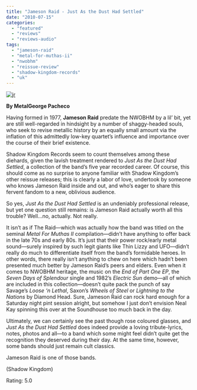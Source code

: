 ```yaml
---
title: "Jameson Raid - Just As the Dust Had Settled"
date: "2010-07-15"
categories: 
  - "featured"
  - "reviews"
  - "reviews-audio"
tags: 
  - "jameson-raid"
  - "metal-for-muthas-ii"
  - "nwobhm"
  - "reissue-review"
  - "shadow-kingdom-records"
  - "uk"
---
```


[![](http://www.hellbound.ca/wp-content/uploads/2010/07/jr.jpg "jr")](http://www.hellbound.ca/wp-content/uploads/2010/07/jr.jpg)

**By MetalGeorge Pacheco**

Having formed in 1977, **Jameson Raid** predate the NWOBHM by a lil’ bit, yet are still well-regarded in hindsight by a number of shaggy-headed souls, who seek to revise metallic history by an equally small amount via the inflation of this admittedly low-key quartet’s influence and importance over the course of their brief existence.

Shadow Kingdom Records seem to count themselves among these diehards, given the lavish treatment rendered to _Just As the Dust Had Settled_, a collection of the band’s five year recorded career. Of course, this should come as no surprise to anyone familiar with Shadow Kingdom’s other reissue releases; this is clearly a labor of love, undertook by someone who knows Jameson Raid inside and out, and who’s eager to share this fervent fandom to a new, oblivious audience.

So yes, _Just As the Dust Had Settled_ is an undeniably professional release, but yet one question still remains: is Jameson Raid actually worth all this trouble? Well…no, actually. Not really.

It isn’t as if The Raid—which was actually how the band was titled on the seminal _Metal For Muthas II_ compilation—didn’t have anything to offer back in the late 70s and early 80s. It’s just that their power rock/early metal sound—surely inspired by such legit giants like Thin Lizzy and UFO—didn’t really do much to differentiate itself from the band’s formidable heroes. In other words, there really isn’t anything to chew on here which hadn’t been presented much better by Jameson Raid’s peers and elders. Even when it comes to NWOBHM heritage, the music on the _End of Part One EP_, the _Seven Days of Splendour_ single and 1982’s _Electric Sun_ demo—all of which are included in this collection—doesn’t quite pack the punch of say Savage’s _Loose ‘n Lethal_, Saxon’s _Wheels of Steel_ or _Lightning to the Nations_ by Diamond Head. Sure, Jameson Raid can rock hard enough for a Saturday night pint session alright, but somehow I just don’t envision Neal Kay spinning this over at the Soundhouse too much back in the day.

Ultimately, we can certainly see the past though rose coloured glasses, and _Just As the Dust Had Settled_ does indeed provide a loving tribute-lyrics, notes, photos and all—to a band which some might feel didn’t quite get the recognition they deserved during their day. At the same time, however, some bands should just remain cult classics.

Jameson Raid is one of those bands.

(Shadow Kingdom)

Rating: 5.0
